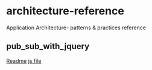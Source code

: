 # architecture-reference
Application Architecture- patterns &amp; practices reference

## pub_sub_with_jquery
[Readme](pub_sub_with_jquery/README.md)
[js file](pub_sub_with_jquery/pubsub.js)
